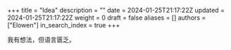 +++
title = "Idea"
description = ""
date = 2024-01-25T21:17:22Z
updated = 2024-01-25T21:17:22Z
weight = 0
draft = false
aliases = []
authors = ["Elowen"]
in_search_index = true
+++

我有想法，但语言匮乏。
